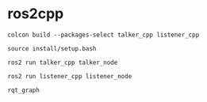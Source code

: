 # ros2cpp
```
colcon build --packages-select talker_cpp listener_cpp
```

```
source install/setup.bash
```

```
ros2 run talker_cpp talker_node
```

```
ros2 run listener_cpp listener_node
```

```
rqt_graph
```
